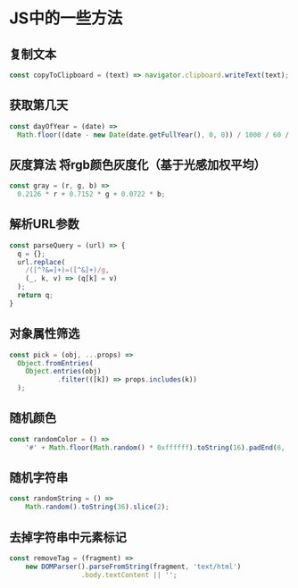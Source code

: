 # JS中的一些方法

## 复制文本

```javascript
const copyToClipboard = (text) => navigator.clipboard.writeText(text);
```

## 获取第几天

```javascript
const dayOfYear = (date) => 
  Math.floor((date - new Date(date.getFullYear(), 0, 0)) / 1000 / 60 / 60 / 24);
```

## 灰度算法 将rgb颜色灰度化（基于光感加权平均）

```javascript
const gray = (r, g, b) =>
  0.2126 * r + 0.7152 * g + 0.0722 * b;
```

## 解析URL参数

```javascript
const parseQuery = (url) => {
  q = {};
  url.replace(
    /([^?&=]+)=([^&]+)/g,
    (_, k, v) => (q[k] = v)
  );
  return q;
}
```

## 对象属性筛选

```javascript
const pick = (obj, ...props) => 
  Object.fromEntries(
    Object.entries(obj)
            .filter(([k]) => props.includes(k))
  );
```

## 随机颜色

```javascript
const randomColor = () => 
    '#' + Math.floor(Math.random() * 0xffffff).toString(16).padEnd(6, '0');
```

## 随机字符串

```javascript
const randomString = () =>
    Math.random().toString(36).slice(2);
```

## 去掉字符串中元素标记

```javascript
const removeTag = (fragment) =>
    new DOMParser().parseFromString(fragment, 'text/html')
                  .body.textContent || '';
```
